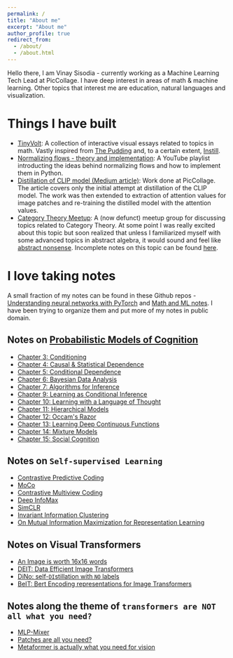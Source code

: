 ```yaml
---
permalink: /
title: "About me"
excerpt: "About me"
author_profile: true
redirect_from: 
  - /about/
  - /about.html
---
```


Hello there, I am Vinay Sisodia - currently working as a Machine Learning Tech Lead at PicCollage. I have deep interest in areas of math & machine learning. Other topics that interest me are education, natural languages and visualization. 

Things I have built
======
- [TinyVolt](https://tinyvolt.com/): A collection of interactive visual essays related to topics in math. Vastly inspired from [The Pudding](https://pudding.cool/) and, to a certain extent, [Instill](https://distill.pub/).
- [Normalizing flows - theory and implementation](https://www.youtube.com/playlist?list=PL4RJUVHtEJXI_lpshcnnQMhHtMjrkwRyr): A YouTube playlist introducting the ideas behind normalizing flows and how to implement them in Python.
- [Distillation of CLIP model (Medium article)](https://medium.com/piccollage-astronauts/distillation-of-clip-model-and-other-experiments-f8394b7321ce): Work done at PicCollage. The article covers only the initial attempt at distillation of the CLIP model. The work was then extended to extraction of attention values for image patches and re-training the distilled model with the attention values.
- [Category Theory Meetup](https://www.meetup.com/category-theory-enthusiasts/): A (now defunct) meetup group for discussing topics related to Category Theory. At some point I was really excited about this topic but soon realized that unless I familiarized myself with some advanced topics in abstract algebra, it would sound and feel like [abstract nonsense](https://en.wikipedia.org/wiki/Abstract_nonsense). Incomplete notes on this topic can be found [here](https://github.com/vinsis/applied-category-theory-slides). 

I love taking notes
======
A small fraction of my notes can be found in these Github repos - [Understanding neural networks with PyTorch](https://github.com/vinsis/understanding-neuralnetworks-pytorch) and [Math and ML notes](https://github.com/vinsis/math-and-ml-notes/). I have been trying to organize them and put more of my notes in public domain.

Notes on [Probabilistic Models of Cognition](https://probmods.org/)
------
- [Chapter 3: Conditioning](https://hackmd.io/@vinsis/r1efr9xdj)
- [Chapter 4: Causal & Statistical Dependence](https://hackmd.io/@vinsis/ryl1DHqlOs)
- [Chapter 5: Conditional Dependence](https://hackmd.io/@vinsis/Hk1YH5eus)
- [Chapter 6: Bayesian Data Analysis](https://hackmd.io/@vinsis/rkIjSceOj)
- [Chapter 7: Algorithms for Inference](https://hackmd.io/@vinsis/BJOpBcxui)
- [Chapter 9: Learning as Conditional Inference](https://hackmd.io/@vinsis/BJ60B5lus)
- [Chapter 10: Learning with a Language of Thought](https://hackmd.io/@vinsis/B18eU5ldi)
- [Chapter 11: Hierarchical Models](https://hackmd.io/@vinsis/ryUMLcx_j)
- [Chapter 12: Occam's Razor](https://hackmd.io/@vinsis/H1NVLceuo)
- [Chapter 13: Learning Deep Continuous Functions](https://hackmd.io/@vinsis/r1dSU9luj)
- [Chapter 14: Mixture Models](https://hackmd.io/@vinsis/Hk5P8qlOo)
- [Chapter 15: Social Cognition](https://hackmd.io/@vinsis/rkXYIceus)

Notes on `Self-supervised Learning`
------
- [Contrastive Predictive Coding](https://hackmd.io/@vinsis/B1lj3MJdo)
- [MoCo](https://hackmd.io/@vinsis/r1KMM7Juj)
- [Contrastive Multiview Coding](https://hackmd.io/@vinsis/B1Ag6z1ds)
- [Deep InfoMax](https://hackmd.io/@vinsis/B1vOqGJui)
- [SimCLR](https://hackmd.io/@vinsis/S1iIzmJ_o)
- [Invariant Information Clustering](https://hackmd.io/@vinsis/BywJsfk_s)
- [On Mutual Information Maximization for Representation Learning](https://hackmd.io/@vinsis/ryq3jzkui)

Notes on Visual Transformers
------
- [An Image is worth 16x16 words](https://hackmd.io/@vinsis/SJTVoqgdj)
- [DEIT: Data Efficient Image Transformers](https://hackmd.io/@vinsis/S1G5o5edj)
- [DiNo: self-`DI`stillation with `NO` labels](https://hackmd.io/@vinsis/S1k3s5guo)
- [BeIT: Bert Encoding representations for Image Transformers](https://hackmd.io/@vinsis/SkJ0j9xdj)

Notes along the theme of `transformers are NOT all what you need?`
------
- [MLP-Mixer](https://hackmd.io/@vinsis/ryi13clOo)
- [Patches are all you need?](https://hackmd.io/@vinsis/BJvbhcldo)
- [Metaformer is actually what you need for vision](https://hackmd.io/@vinsis/rJivp9gdi)
